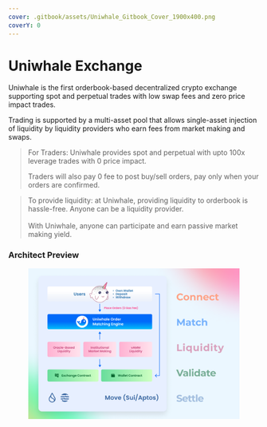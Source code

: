 ```yaml
---
cover: .gitbook/assets/Uniwhale_Gitbook_Cover_1900x400.png
coverY: 0
---
```


# Uniwhale Exchange



Uniwhale is the first orderbook-based decentralized crypto exchange supporting spot and perpetual trades with low swap fees and zero price impact trades.

Trading is supported by a multi-asset pool that allows single-asset injection of liquidity by liquidity providers who earn fees from market making and swaps.

> For Traders: Uniwhale provides spot and perpetual with upto 100x leverage trades with 0 price impact. &#x20;
>
> Traders will also pay 0 fee to post buy/sell orders, pay only when your orders are confirmed.

> To provide liquidity:  at Uniwhale, providing liquidity to orderbook is hassle-free. Anyone can be a liquidity provider.\
> \
> With Uniwhale, anyone can participate and earn passive market making yield.

### Architect Preview

<figure><img src=".gitbook/assets/uniwhale_system_intro_chart.png" alt=""><figcaption></figcaption></figure>
